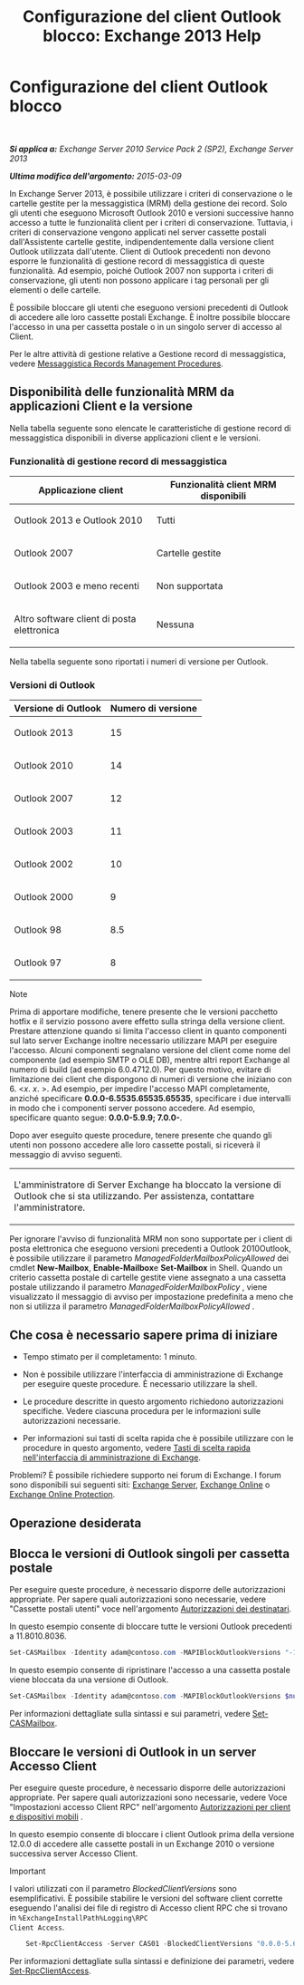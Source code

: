 ﻿---
title: 'Configurazione del client Outlook blocco: Exchange 2013 Help'
TOCTitle: Configurazione del client Outlook blocco
ms:assetid: 3a579c83-8bc7-4adc-a25c-8eb6eed7220c
ms:mtpsurl: https://technet.microsoft.com/it-it/library/Dd335207(v=EXCHG.150)
ms:contentKeyID: 51407354
ms.date: 05/22/2018
mtps_version: v=EXCHG.150
ms.translationtype: MT
---

# Configurazione del client Outlook blocco

 

_**Si applica a:** Exchange Server 2010 Service Pack 2 (SP2), Exchange Server 2013_

_**Ultima modifica dell'argomento:** 2015-03-09_

In Exchange Server 2013, è possibile utilizzare i criteri di conservazione o le cartelle gestite per la messaggistica (MRM) della gestione dei record. Solo gli utenti che eseguono Microsoft Outlook 2010 e versioni successive hanno accesso a tutte le funzionalità client per i criteri di conservazione. Tuttavia, i criteri di conservazione vengono applicati nel server cassette postali dall'Assistente cartelle gestite, indipendentemente dalla versione client Outlook utilizzata dall'utente. Client di Outlook precedenti non devono esporre le funzionalità di gestione record di messaggistica di queste funzionalità. Ad esempio, poiché Outlook 2007 non supporta i criteri di conservazione, gli utenti non possono applicare i tag personali per gli elementi o delle cartelle.

È possibile bloccare gli utenti che eseguono versioni precedenti di Outlook di accedere alle loro cassette postali Exchange. È inoltre possibile bloccare l'accesso in una per cassetta postale o in un singolo server di accesso al Client.

Per le altre attività di gestione relative a Gestione record di messaggistica, vedere [Messaggistica Records Management Procedures](messaging-records-management-procedures-exchange-2013-help.md).

## Disponibilità delle funzionalità MRM da applicazioni Client e la versione

Nella tabella seguente sono elencate le caratteristiche di gestione record di messaggistica disponibili in diverse applicazioni client e le versioni.

### Funzionalità di gestione record di messaggistica

<table>
<colgroup>
<col style="width: 50%" />
<col style="width: 50%" />
</colgroup>
<thead>
<tr class="header">
<th>Applicazione client</th>
<th>Funzionalità client MRM disponibili</th>
</tr>
</thead>
<tbody>
<tr class="odd">
<td><p>Outlook 2013 e Outlook 2010</p></td>
<td><p>Tutti</p></td>
</tr>
<tr class="even">
<td><p>Outlook 2007</p></td>
<td><p>Cartelle gestite</p></td>
</tr>
<tr class="odd">
<td><p>Outlook 2003 e meno recenti</p></td>
<td><p>Non supportata</p></td>
</tr>
<tr class="even">
<td><p>Altro software client di posta elettronica</p></td>
<td><p>Nessuna</p></td>
</tr>
</tbody>
</table>


Nella tabella seguente sono riportati i numeri di versione per Outlook.

### Versioni di Outlook

<table>
<colgroup>
<col style="width: 50%" />
<col style="width: 50%" />
</colgroup>
<thead>
<tr class="header">
<th>Versione di Outlook</th>
<th>Numero di versione</th>
</tr>
</thead>
<tbody>
<tr class="odd">
<td><p>Outlook 2013</p></td>
<td><p>15</p></td>
</tr>
<tr class="even">
<td><p>Outlook 2010</p></td>
<td><p>14</p></td>
</tr>
<tr class="odd">
<td><p>Outlook 2007</p></td>
<td><p>12</p></td>
</tr>
<tr class="even">
<td><p>Outlook 2003</p></td>
<td><p>11</p></td>
</tr>
<tr class="odd">
<td><p>Outlook 2002</p></td>
<td><p>10</p></td>
</tr>
<tr class="even">
<td><p>Outlook 2000</p></td>
<td><p>9</p></td>
</tr>
<tr class="odd">
<td><p>Outlook 98</p></td>
<td><p>8.5</p></td>
</tr>
<tr class="even">
<td><p>Outlook 97</p></td>
<td><p>8</p></td>
</tr>
</tbody>
</table>



> [!NOTE]
> Prima di apportare modifiche, tenere presente che le versioni pacchetto hotfix e il servizio possono avere effetto sulla stringa della versione client. Prestare attenzione quando si limita l'accesso client in quanto componenti sul lato server Exchange inoltre necessario utilizzare MAPI per eseguire l'accesso. Alcuni componenti segnalano versione del client come nome del componente (ad esempio SMTP o OLE DB), mentre altri report Exchange al numero di build (ad esempio 6.0.4712.0). Per questo motivo, evitare di limitazione dei client che dispongono di numeri di versione che iniziano con 6. &lt;<EM>x</EM>. <EM>x</EM>. &gt;. Ad esempio, per impedire l'accesso MAPI completamente, anziché specificare <STRONG>0.0.0-6.5535.65535.65535</STRONG>, specificare i due intervalli in modo che i componenti server possono accedere. Ad esempio, specificare quanto segue: <STRONG>0.0.0-5.9.9; 7.0.0-</STRONG>.



Dopo aver eseguito queste procedure, tenere presente che quando gli utenti non possono accedere alle loro cassette postali, si riceverà il messaggio di avviso seguenti.


<table>
<colgroup>
<col style="width: 100%" />
</colgroup>
<tbody>
<tr class="odd">
<td><p>L'amministratore di Server Exchange ha bloccato la versione di Outlook che si sta utilizzando. Per assistenza, contattare l'amministratore.</p></td>
</tr>
</tbody>
</table>


Per ignorare l'avviso di funzionalità MRM non sono supportate per i client di posta elettronica che eseguono versioni precedenti a Outlook 2010Outlook, è possibile utilizzare il parametro *ManagedFolderMailboxPolicyAllowed* dei cmdlet **New-Mailbox**, **Enable-Mailbox**e **Set-Mailbox** in Shell. Quando un criterio cassetta postale di cartelle gestite viene assegnato a una cassetta postale utilizzando il parametro *ManagedFolderMailboxPolicy* , viene visualizzato il messaggio di avviso per impostazione predefinita a meno che non si utilizza il parametro *ManagedFolderMailboxPolicyAllowed* .

## Che cosa è necessario sapere prima di iniziare

  - Tempo stimato per il completamento: 1 minuto.

  - Non è possibile utilizzare l'interfaccia di amministrazione di Exchange per eseguire queste procedure. È necessario utilizzare la shell.

  - Le procedure descritte in questo argomento richiedono autorizzazioni specifiche. Vedere ciascuna procedura per le informazioni sulle autorizzazioni necessarie.

  - Per informazioni sui tasti di scelta rapida che è possibile utilizzare con le procedure in questo argomento, vedere [Tasti di scelta rapida nell'interfaccia di amministrazione di Exchange](keyboard-shortcuts-in-the-exchange-admin-center-exchange-online-protection-help.md).

Problemi? È possibile richiedere supporto nei forum di Exchange. I forum sono disponibili sui seguenti siti: [Exchange Server](https://go.microsoft.com/fwlink/p/?linkid=60612), [Exchange Online](https://go.microsoft.com/fwlink/p/?linkid=267542) o [Exchange Online Protection](https://go.microsoft.com/fwlink/p/?linkid=285351).

## Operazione desiderata

## Blocca le versioni di Outlook singoli per cassetta postale

Per eseguire queste procedure, è necessario disporre delle autorizzazioni appropriate. Per sapere quali autorizzazioni sono necessarie, vedere "Cassette postali utenti" voce nell'argomento [Autorizzazioni dei destinatari](recipients-permissions-exchange-2013-help.md).

In questo esempio consente di bloccare tutte le versioni Outlook precedenti a 11.8010.8036.

```powershell
Set-CASMailbox -Identity adam@contoso.com -MAPIBlockOutlookVersions "-11.8010.8036"
```

In questo esempio consente di ripristinare l'accesso a una cassetta postale viene bloccata da una versione di Outlook.

```powershell
Set-CASMailbox -Identity adam@contoso.com -MAPIBlockOutlookVersions $null
```

Per informazioni dettagliate sulla sintassi e sui parametri, vedere [Set-CASMailbox](https://technet.microsoft.com/it-it/library/bb125264\(v=exchg.150\)).

## Bloccare le versioni di Outlook in un server Accesso Client

Per eseguire queste procedure, è necessario disporre delle autorizzazioni appropriate. Per sapere quali autorizzazioni sono necessarie, vedere Voce "Impostazioni accesso Client RPC" nell'argomento [Autorizzazioni per client e dispositivi mobili](clients-and-mobile-devices-permissions-exchange-2013-help.md) .

In questo esempio consente di bloccare i client Outlook prima della versione 12.0.0 di accedere alle cassette postali in un Exchange 2010 o versione successiva server Accesso Client.


> [!IMPORTANT]
> I valori utilizzati con il parametro <EM>BlockedClientVersions</EM> sono esemplificativi. È possibile stabilire le versioni del software client corrette eseguendo l'analisi dei file di registro di Accesso client RPC che si trovano in <CODE>%ExchangeInstallPath%Logging\RPC Client Access</CODE>.


```powershell
    Set-RpcClientAccess -Server CAS01 -BlockedClientVersions "0.0.0-5.65535.65535;7.0.0;8.02.4-11.65535.65535"
```

Per informazioni dettagliate sulla sintassi e definizione dei parametri, vedere [Set-RpcClientAccess](https://technet.microsoft.com/it-it/library/dd351072\(v=exchg.150\)).

